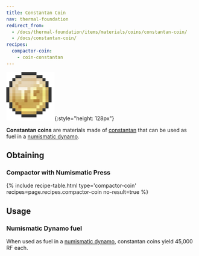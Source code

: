 ```yaml
---
title: Constantan Coin
nav: thermal-foundation
redirect_from:
  - /docs/thermal-foundation/items/materials/coins/constantan-coin/
  - /docs/constantan-coin/
recipes:
  compactor-coin:
    - coin-constantan
---
```


![Constantan coin](/assets/images/thermal-foundation/coin-constantan.png){:style="height: 128px"}


**Constantan coins** are materials made of [constantan](/docs/constantan-ingot/)
that can be used as fuel in a [numismatic dynamo](/docs/numismatic-dynamo/).


Obtaining
---------

### Compactor with Numismatic Press
{% include recipe-table.html type='compactor-coin' recipes=page.recipes.compactor-coin no-result=true %}


Usage
-----

### Numismatic Dynamo fuel
When used as fuel in a [numismatic dynamo](/docs/numismatic-dynamo/), constantan
coins yield 45,000 RF each.
